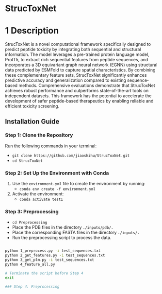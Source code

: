 # StrucToxNet

# 1 Description

StrucToxNet is a novel computational framework specifically designed to predict peptide toxicity by integrating both sequential and structural information. The model leverages a pre-trained protein language model, ProtT5, to extract rich sequential features from peptide sequences, and incorporates a 3D equivariant graph neural network (EGNN) using structural data predicted by ESMFold to capture spatial characteristics. By combining these complementary feature sets, StrucToxNet significantly enhances predictive accuracy and generalization compared to existing sequence-based methods. Comprehensive evaluations demonstrate that StrucToxNet achieves robust performance and outperforms state-of-the-art tools on independent datasets. This framework has the potential to accelerate the development of safer peptide-based therapeutics by enabling reliable and efficient toxicity screening.


## Installation Guide

### Step 1: Clone the Repository

Run the following commands in your terminal:
- `git clone https://github.com/jiaoshihu/StrucToxNet.git`
- `cd StrucToxNet`

### Step 2: Set Up the Environment with Conda

1. Use the `environment.yml` file to create the environment by running:
   - `conda env create -f environment.yml`
2. Activate the environment:
   - `conda activate test1`

### Step 3: Preprocessing

- `cd Preprocessing`
- Place the PDB files in the directory `./inputs/pdb/.`
- Place the corresponding FASTA files in the directory `./inputs/.`
- Run the preprocessing script to process the data.

```bash

python 1_preprocess.py -i test_sequences.txt
python 2_get_features.py -i test_sequences.txt
python 3_get_plm.py -i test_sequences.txt
python 4_feature_all.py

# Terminate the script before Step 4
exit

### Step 4: Preprocessing

